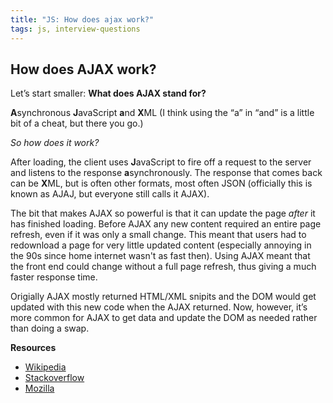 ```yaml
---
title: "JS: How does ajax work?"
tags: js, interview-questions
---
```


## How does AJAX work?

Let’s start smaller: **What does AJAX stand for?**

**A**synchronous **J**avaScript **a**nd **X**ML (I think using the “a” in “and” is a little bit of a cheat, but there you go.)

*So how does it work?*

After loading, the client uses **J**avaScript to fire off a request to the server and listens to the response **a**synchronously. The response that comes back can be **X**ML, but is often other formats, most often JSON (officially this is known as AJAJ, but everyone still calls it AJAX).

The bit that makes AJAX so powerful is that it can update the page *after* it has finished loading. Before AJAX any new content required an entire page refresh, even if it was only a small change. This meant that users had to redownload a page for very little updated content (especially annoying in the 90s since home internet wasn't as fast then). Using AJAX meant that the front end could change without a full page refresh, thus giving a much faster response time.

Origially AJAX mostly returned HTML/XML snipits and the DOM would get updated with this new code when the AJAX returned. Now, however, it’s more common for AJAX to get data and update the DOM as needed rather than doing a swap.

**Resources**

* [Wikipedia](http://en.wikipedia.org/wiki/Ajax_%28programming%29)
* [Stackoverflow](http://stackoverflow.com/questions/1510011/how-does-ajax-work)
* [Mozilla](https://developer.mozilla.org/en-US/Learn/What_is_AJAX_and_how_does_it_work)

